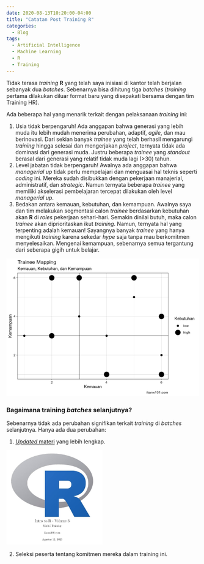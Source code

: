 ```yaml
---
date: 2020-08-13T10:20:00-04:00
title: "Catatan Post Training R"
categories:
  - Blog
tags:
  - Artificial Intelligence
  - Machine Learning
  - R
  - Training
---
```


Tidak terasa *training* **R** yang telah saya inisiasi di kantor telah
berjalan sebanyak dua *batches*. Sebenarnya bisa dihitung tiga *batches*
(*training* pertama dilakukan diluar format baru yang disepakati bersama
dengan tim Training HR).

Ada beberapa hal yang menarik terkait dengan pelaksanaan *training* ini:

1.  Usia tidak berpengaruh\! Ada anggapan bahwa generasi yang lebih muda
    itu lebih mudah menerima perubahan, adaptif, *agile*, dan mau
    berinovasi. Dari sekian banyak *trainee* yang telah berhasil
    mengarungi *training* hingga selesai dan mengerjakan *project*,
    ternyata tidak ada dominasi dari generasi muda. Justru beberapa
    *trainee* yang *standout* berasal dari generasi yang relatif tidak
    muda lagi (>30) tahun.
2.  Level jabatan tidak berpengaruh\! Awalnya ada anggapan bahwa
    *managerial up* tidak perlu mempelajari dan menguasai hal teknis
    seperti *coding* ini. Mereka sudah disibukkan dengan pekerjaan
    manajerial, administratif, dan *strategic*. Namun ternyata beberapa
    *trainee* yang memiliki akselerasi pembelajaran tercepat dilakukan
    oleh level *managerial up*.
3.  Bedakan antara kemauan, kebutuhan, dan kemampuan. Awalnya saya dan
    tim melakukan segmentasi calon *trainee* berdasarkan kebutuhan akan
    **R** di *roles* pekerjaan sehari-hari. Semakin dinilai butuh, maka
    calon *trainee* akan diprioritaskan ikut *training*. Namun, ternyata
    hal yang terpenting adalah kemauan\! Sayangnya banyak *trainee* yang
    hanya mengikuti *training* karena sekedar *hype* saja tanpa mau
    berkomitmen menyelesaikan. Mengenai kemampuan, sebenarnya semua
    tergantung dari seberapa gigih untuk belajar.

![](https://raw.githubusercontent.com/ikanx101/ikanx101.github.io/master/_posts/blog%20training/2020-08-13-training-r_files/figure-gfm/unnamed-chunk-1-1.png)<!-- -->

### Bagaimana training *batches* selanjutnya?

Sebenarnya tidak ada perubahan signifikan terkait *training* di
*batches* selanjutnya. Hanya ada dua perubahan:

1.  [*Updated*
    materi](https://github.com/ikanx101/belajaR/blob/master/Materi%20Training/Day%201%20-%20R%20Series/Intro%20to%20R%20Volume%203.pdf)
    yang lebih lengkap.

<img src="https://raw.githubusercontent.com/ikanx101/ikanx101.github.io/master/_posts/blog%20training/r%20train.jpg" width="50%" />

2.  Seleksi peserta tentang komitmen mereka dalam training ini.
